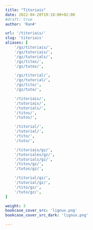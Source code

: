 ```yaml
---
title: "Titoriais"
date: 2022-04-28T19:18:00+02:00
#draft: true
author: 'Ran#'

url: '/titoriais/'
slug: 'titoriais'
aliases: [
    '/gz/titoriais/',
    '/gz/tutoriais/',
    '/gz/tutorials/',
    '/gz/titos/',
    '/gz/tutos/',

    '/gz/titorial/',
    '/gz/tutorial/',
    '/gz/tito/',
    '/gz/tuto/',

    '/titoriais/',
    '/tutoriais/',
    '/tutorials/',
    '/titos/',
    '/tutos/',

    '/titorial/',
    '/tutorial/',
    '/tito/',
    '/tuto/',

    '/titoriais/gz/',
    '/tutoriales/gz/',
    '/tutorials/gz/',
    '/titos/gz/',
    '/tutos/gz/',

    '/titorial/gz/',
    '/tutorial/gz/',
    '/tito/gz/',
    '/tuto/gz/',
]

weight: 3
bookcase_cover_src: 'lignux.png'
bookcase_cover_src_dark: 'lignux.png'

---
```

